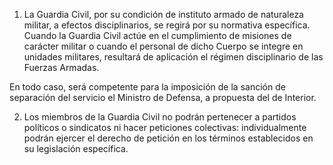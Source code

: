 1. La Guardia Civil, por su condición de instituto armado de naturaleza militar, a efectos disciplinarios, se regirá por su normativa específica. Cuando la Guardia Civil actúe en el cumplimiento de misiones de carácter militar o cuando el personal de dicho Cuerpo se integre en unidades militares, resultará de aplicación el régimen disciplinario de las Fuerzas Armadas.

En todo caso, será competente para la imposición de la sanción de separación del servicio el Ministro de Defensa, a propuesta del de Interior.

2. Los miembros de la Guardia Civil no podrán pertenecer a partidos políticos o sindicatos ni hacer peticiones colectivas: individualmente podrán ejercer el derecho de petición en los términos establecidos en su legislación específica.